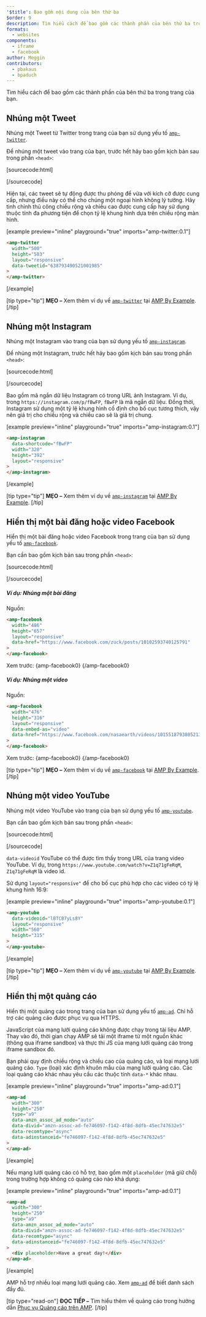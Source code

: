 ```yaml
---
'$title': Bao gồm nội dung của bên thứ ba
$order: 9
description: Tìm hiểu cách để bao gồm các thành phần của bên thứ ba trong trang của bạn...
formats:
  - websites
components:
  - iframe
  - facebook
author: Meggin
contributors:
  - pbakaus
  - bpaduch
---
```


Tìm hiểu cách để bao gồm các thành phần của bên thứ ba trong trang của bạn.

## Nhúng một Tweet

Nhúng một Tweet từ Twitter trong trang của bạn sử dụng yếu tố [`amp-twitter`](../../../../documentation/components/reference/amp-twitter.md).

Để nhúng một tweet vào trang của bạn, trước hết hãy bao gồm kịch bản sau trong phần `<head>`:

[sourcecode:html]

<script async custom-element="amp-twitter"
  src="https://cdn.ampproject.org/v0/amp-twitter-0.1.js"></script>

[/sourcecode]

Hiện tại, các tweet sẽ tự động được thu phóng để vừa với kích cỡ được cung cấp, nhưng điều này có thể cho chúng một ngoại hình không lý tưởng. Hãy tinh chỉnh thủ công chiều rộng và chiều cao được cung cấp hay sử dụng thuộc tính đa phương tiện để chọn tỷ lệ khung hình dựa trên chiều rộng màn hình.

[example preview="inline" playground="true" imports="amp-twitter:0.1"]

```html
<amp-twitter
  width="500"
  height="583"
  layout="responsive"
  data-tweetid="638793490521001985"
>
</amp-twitter>
```

[/example]

[tip type="tip"] **MẸO –** Xem thêm ví dụ về [`amp-twitter`](../../../../documentation/components/reference/amp-twitter.md) tại [AMP By Example](../../../../documentation/examples/documentation/amp-twitter.html). [/tip]

## Nhúng một Instagram

Nhúng một Instagram vào trang của bạn sử dụng yếu tố [`amp-instagram`](../../../../documentation/components/reference/amp-instagram.md).

Để nhúng một Instagram, trước hết hãy bao gồm kịch bản sau trong phần `<head>`:

[sourcecode:html]

<script async custom-element="amp-instagram"
  src="https://cdn.ampproject.org/v0/amp-instagram-0.1.js"></script>

[/sourcecode]

Bao gồm mã ngắn dữ liệu Instagram có trong URL ảnh Instagram. Ví dụ, trong `https://instagram.com/p/fBwFP`, `fBwFP` là mã ngắn dữ liệu. Đồng thời, Instagram sử dụng một tỷ lệ khung hình cố định cho bố cục tương thích, vậy nên giá trị cho chiều rộng và chiều cao sẽ là giá trị chung.

[example preview="inline" playground="true" imports="amp-instagram:0.1"]

```html
<amp-instagram
  data-shortcode="fBwFP"
  width="320"
  height="392"
  layout="responsive"
>
</amp-instagram>
```

[/example]

[tip type="tip"] **MẸO –** Xem thêm ví dụ về [`amp-instagram`](../../../../documentation/components/reference/amp-instagram.md) tại [AMP By Example](../../../../documentation/examples/documentation/amp-instagram.html). [/tip]

## Hiển thị một bài đăng hoặc video Facebook

Hiển thị một bài đăng hoặc video Facebook trong trang của bạn sử dụng yếu tố [`amp-facebook`](../../../../documentation/components/reference/amp-facebook.md).

Bạn cần bao gồm kịch bản sau trong phần `<head>`:

[sourcecode:html]

<script async custom-element="amp-facebook"
  src="https://cdn.ampproject.org/v0/amp-facebook-0.1.js"></script>

[/sourcecode]

##### Ví dụ: Nhúng một bài đăng

Nguồn:

```html
<amp-facebook
  width="486"
  height="657"
  layout="responsive"
  data-href="https://www.facebook.com/zuck/posts/10102593740125791"
>
</amp-facebook>
```

Xem trước: {amp-facebook0} {/amp-facebook0}

##### Ví dụ: Nhúng một video

Nguồn:

```html
<amp-facebook
  width="476"
  height="316"
  layout="responsive"
  data-embed-as="video"
  data-href="https://www.facebook.com/nasaearth/videos/10155187938052139"
>
</amp-facebook>
```

Xem trước: {amp-facebook0} {/amp-facebook0}

[tip type="tip"] **MẸO –** Xem thêm ví dụ về [`amp-facebook`](../../../../documentation/components/reference/amp-facebook.md) tại [AMP By Example](../../../../documentation/examples/documentation/amp-facebook.html). [/tip]

## Nhúng một video YouTube

Nhúng một video YouTube vào trang của bạn sử dụng yếu tố [`amp-youtube`](../../../../documentation/components/reference/amp-youtube.md).

Bạn cần bao gồm kịch bản sau trong phần `<head>`:

[sourcecode:html]

<script async custom-element="amp-youtube"
  src="https://cdn.ampproject.org/v0/amp-youtube-0.1.js"></script>

[/sourcecode]

`data-videoid` YouTube có thể được tìm thấy trong URL của trang video YouTube. Ví dụ, trong `https://www.youtube.com/watch?v=Z1q71gFeRqM`, `Z1q71gFeRqM` là video id.

Sử dụng `layout="responsive"` để cho bố cục phù hợp cho các video có tỷ lệ khung hình 16:9:

[example preview="inline" playground="true" imports="amp-youtube:0.1"]

```html
<amp-youtube
  data-videoid="lBTCB7yLs8Y"
  layout="responsive"
  width="560"
  height="315"
>
</amp-youtube>
```

[/example]

[tip type="tip"] **MẸO –** Xem thêm ví dụ về [`amp-youtube`](../../../../documentation/components/reference/amp-youtube.md) tại [AMP By Example](../../../../documentation/examples/documentation/amp-youtube.html). [/tip]

## Hiển thị một quảng cáo

Hiển thị một quảng cáo trong trang của bạn sử dụng yếu tố [`amp-ad`](../../../../documentation/components/reference/amp-ad.md). Chỉ hỗ trợ các quảng cáo được phục vụ qua HTTPS.

JavaScript của mạng lưới quảng cáo không được chạy trong tài liệu AMP. Thay vào đó, thời gian chạy AMP sẽ tải một iframe từ một nguồn khác (thông qua iframe sandbox) và thực thi JS của mạng lưới quảng cáo trong iframe sandbox đó.

Bạn phải quy định chiều rộng và chiều cao của quảng cáo, và loại mạng lưới quảng cáo. `Type` (loại) xác định khuôn mẫu của mạng lưới quảng cáo. Các loại quảng cáo khác nhau yêu cầu các thuộc tính `data-*` khác nhau.

[example preview="inline" playground="true" imports="amp-ad:0.1"]

```html
<amp-ad
  width="300"
  height="250"
  type="a9"
  data-amzn_assoc_ad_mode="auto"
  data-divid="amzn-assoc-ad-fe746097-f142-4f8d-8dfb-45ec747632e5"
  data-recomtype="async"
  data-adinstanceid="fe746097-f142-4f8d-8dfb-45ec747632e5"
>
</amp-ad>
```

[/example]

Nếu mạng lưới quảng cáo có hỗ trợ, bao gồm một `placeholder` (mã giữ chỗ) trong trường hợp không có quảng cáo nào khả dụng:

[example preview="inline" playground="true" imports="amp-ad:0.1"]

```html
<amp-ad
  width="300"
  height="250"
  type="a9"
  data-amzn_assoc_ad_mode="auto"
  data-divid="amzn-assoc-ad-fe746097-f142-4f8d-8dfb-45ec747632e5"
  data-recomtype="async"
  data-adinstanceid="fe746097-f142-4f8d-8dfb-45ec747632e5"
>
  <div placeholder>Have a great day!</div>
</amp-ad>
```

[/example]

AMP hỗ trợ nhiều loại mạng lưới quảng cáo. Xem [`amp-ad`](../../../../documentation/components/reference/amp-ad.md) để biết danh sách đầy đủ.

[tip type="read-on"] **ĐỌC TIẾP –** Tìm hiểu thêm về quảng cáo trong hướng dẫn [Phục vụ Quảng cáo trên AMP](../../../../documentation/guides-and-tutorials/develop/monetization/index.md). [/tip]
